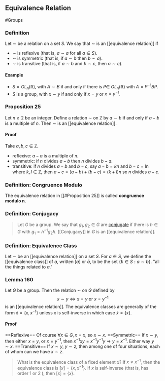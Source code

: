 ## Equivalence Relation
#Groups 
### Definition
Let $\sim$ be a relation on a set $S$. We say that $\sim$ is an [[equivalence relation]] if
- $\sim$ is reflexive (that is, $a \sim a$ for all $a \in S)$.
- $\sim$ is symmetric (that is, if $a \sim b$ then $b \sim a)$.
- $\sim$ is transitive (that is, if $a \sim b$ and $b \sim c$, then $a \sim c)$.

#### Example
- $S=G L_{n}(\mathbb{R})$, with $A \sim B$ if and only if there is $P \in$ $G L_{n}(\mathbb{R})$ with $A=P^{-1} B P$.
- $S$ is a group, with $x \sim y$ if and only if $x=y$ or $x=y^{-1}$.

### Proposition 25
Let $n \geq 2$ be an integer. Define a relation $\sim$ on $\mathbb{Z}$ by $a \sim b$ if and only if $a-b$ is a multiple of $n$. Then $\sim$ is an [[equivalence relation]].
#### Proof
Take $a, b, c \in \mathbb{Z}$.
- reflexive: $a-a$ is a multiple of $n$.
- symmetric: if $n$ divides $a-b$ then $n$ divides $b-a$.
- transitive: if $n$ divides $a-b$ and $b-c$, say $a-b=k n$ and $b-c=\ln$ where $k, l \in \mathbb{Z}$, then $a-c=(a-b)+(b-c)=(k+l) n$ so $n$ divides $a-c$.

### Definition: Congruence Modulo
The equivalence relation in [[#Proposition 25]] is called **congruence modulo n**.

### Definition: Conjugacy
> Let $G$ be a group. We say that $g_{1}, g_{2} \in G$ are [conjugate](Conjugacy) if there is $h \in G$ with $g_{1}=h^{-1} g_{2} h$. [[Conjugacy]] in $G$ is an [[equivalence relation]].

### Definition: Equivalence Class
Let $\sim$ be an [[equivalence relation]] on a set $S$. For $a \in S$, we define the [[equivalence class]] of $a$, written $[a]$ or $\bar{a}$, to be the set $\{b \in S: a \sim b\}$. "all the things related to $a$."

### Lemma 160
Let $G$ be a group. Then the relation $\sim$ on $G$ defined by
$$
x \sim y \Longleftrightarrow x=y \text { or } x=y^{-1}
$$
is an [[equivalence relation]]. The equivalence classes are generally of the form $\bar{x}=\left\{x, x^{-1}\right\}$ unless $x$ is self-inverse in which case $\bar{x}=\{x\}$.
#### Proof
==Reflexive==	Of course $\forall x\in G,x=x$, so $x\sim x$.
==Symmetric==	If $x\sim y$, then either $x=y$, or $x=y^{-1}$, then $x^{-1}xy=x^{-1}y^{-1}y\Rightarrow y=x^{-1}$. Either way $y\sim x$.
==Transitive==	If $x\sim y$, $y\sim z$, then among one of four situations, each of whom can we have $x\sim z$.
>What is the equivalence class of a fixed element $x ?$ If $x \neq x^{-1}$, then the equivalence class is $[x]=\left\{x, x^{-1}\right\} .$ If $x$ is self-inverse (that is, has order 1 or 2 ), then $[x]=\{x\}$.

